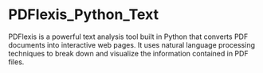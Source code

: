 # PDFlexis_Python_Text
PDFlexis is a powerful text analysis tool built in Python that converts PDF documents into interactive web pages. It uses natural language processing techniques to break down and visualize the information contained in PDF files.
